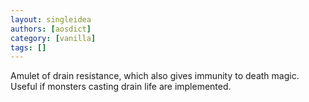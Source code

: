 ```yaml
---
layout: singleidea
authors: [aosdict]
category: [vanilla]
tags: []
---
```

Amulet of drain resistance, which also gives immunity to death magic. Useful if monsters casting drain life are implemented.

